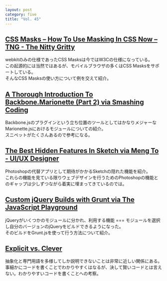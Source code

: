 ```yaml
---
layout: post
category: five
title: "Vol. 45"
---
```


## [CSS Masks – How To Use Masking In CSS Now – TNG - The Nitty Gritty](http://thenittygritty.co/css-masking)

webkitのみの仕様であったCSS Masksは今ではW3Cの仕様になっている。  
この起源的には当然ではあるが、モバイルブラウザの多くはCSS Masksをサポートしている。  
そんなCSS Masksの使い方について例を交えて紹介。

## [A Thorough Introduction To Backbone.Marionette (Part 2) via Smashing Coding](http://coding.smashingmagazine.com/2013/04/02/thorough-introduction-backbone-marionette-part-2-modules/)
 
Backbone.jsのプラグインという立ち位置のツールとしてはかなりメジャーなMarionette.jsにおけるモジュールについての紹介。  
スニペットがたくさんあるので参考になる。

## [The Best Hidden Features In Sketch via Meng To - UI/UX Designer](http://blog.mengto.com/the-best-hidden-features-in-sketch/)

Photoshopの代替アプリとして期待がかかるSketchの隠れた機能を紹介。  
これらの機能を見ている限りウェブデザインを行うためのPhotoshopの機能とのギャップは少しずつながら着実に埋まってきているのでは。

## [Custom jQuery Builds with Grunt via The JavaScript Playground](http://javascriptplayground.com/blog/2013/04/custom-jquery-builds-with-grunt)

jQueryがいくつかのモジュールに分かれ、利用する機能 === モジュールを選択し自分のバージョンのjQueryをビルドできるようになった。  
そのビルドをGrunt.jsを使って行う方法について紹介。

## [Explicit vs. Clever](http://raganwald.com/2013/04/02/explicit-versus-clever.html)

抽象化と専門用語を多様してしか説明できないことは非常に近しい関係にある。事細かにコードを書くことでわかりやすくはなるが、決して賢いコードとは言えない。わかりやすいコードを書くことへの考察。